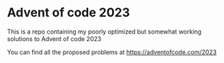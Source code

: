 # Advent of code 2023
This is a repo containing my poorly optimized but somewhat working solutions to Advent of code 2023

You can find all the proposed problems at https://adventofcode.com/2023
